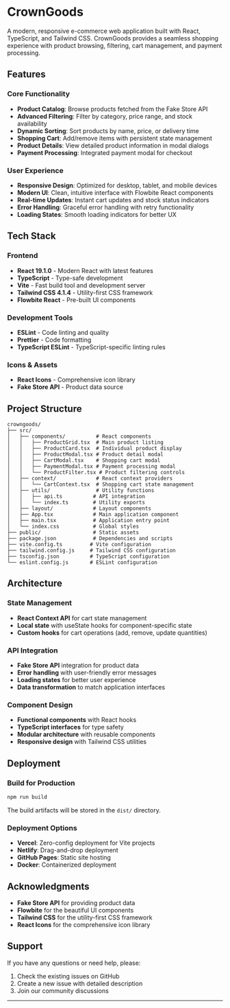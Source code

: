 # CrownGoods

A modern, responsive e-commerce web application built with React, TypeScript, and Tailwind CSS. CrownGoods provides a seamless shopping experience with product browsing, filtering, cart management, and payment processing.

## Features

### Core Functionality
- **Product Catalog**: Browse products fetched from the Fake Store API
- **Advanced Filtering**: Filter by category, price range, and stock availability
- **Dynamic Sorting**: Sort products by name, price, or delivery time
- **Shopping Cart**: Add/remove items with persistent state management
- **Product Details**: View detailed product information in modal dialogs
- **Payment Processing**: Integrated payment modal for checkout

### User Experience
- **Responsive Design**: Optimized for desktop, tablet, and mobile devices
- **Modern UI**: Clean, intuitive interface with Flowbite React components
- **Real-time Updates**: Instant cart updates and stock status indicators
- **Error Handling**: Graceful error handling with retry functionality
- **Loading States**: Smooth loading indicators for better UX

## Tech Stack

### Frontend
- **React 19.1.0** - Modern React with latest features
- **TypeScript** - Type-safe development
- **Vite** - Fast build tool and development server
- **Tailwind CSS 4.1.4** - Utility-first CSS framework
- **Flowbite React** - Pre-built UI components

### Development Tools
- **ESLint** - Code linting and quality
- **Prettier** - Code formatting
- **TypeScript ESLint** - TypeScript-specific linting rules

### Icons & Assets
- **React Icons** - Comprehensive icon library
- **Fake Store API** - Product data source

## Project Structure

```
crowngoods/
├── src/
│   ├── components/          # React components
│   │   ├── ProductGrid.tsx  # Main product listing
│   │   ├── ProductCard.tsx  # Individual product display
│   │   ├── ProductModal.tsx # Product detail modal
│   │   ├── CartModal.tsx    # Shopping cart modal
│   │   ├── PaymentModal.tsx # Payment processing modal
│   │   └── ProductFilter.tsx # Product filtering controls
│   ├── context/             # React context providers
│   │   └── CartContext.tsx  # Shopping cart state management
│   ├── utils/               # Utility functions
│   │   ├── api.ts          # API integration
│   │   └── index.ts        # Utility exports
│   ├── layout/             # Layout components
│   ├── App.tsx             # Main application component
│   ├── main.tsx            # Application entry point
│   └── index.css           # Global styles
├── public/                 # Static assets
├── package.json            # Dependencies and scripts
├── vite.config.ts         # Vite configuration
├── tailwind.config.js     # Tailwind CSS configuration
├── tsconfig.json          # TypeScript configuration
└── eslint.config.js       # ESLint configuration
```

## Architecture

### State Management
- **React Context API** for cart state management
- **Local state** with useState hooks for component-specific state
- **Custom hooks** for cart operations (add, remove, update quantities)

### API Integration
- **Fake Store API** integration for product data
- **Error handling** with user-friendly error messages
- **Loading states** for better user experience
- **Data transformation** to match application interfaces

### Component Design
- **Functional components** with React hooks
- **TypeScript interfaces** for type safety
- **Modular architecture** with reusable components
- **Responsive design** with Tailwind CSS utilities

## Deployment

### Build for Production
```bash
npm run build
```

The build artifacts will be stored in the `dist/` directory.

### Deployment Options
- **Vercel**: Zero-config deployment for Vite projects
- **Netlify**: Drag-and-drop deployment
- **GitHub Pages**: Static site hosting
- **Docker**: Containerized deployment

## Acknowledgments

- **Fake Store API** for providing product data
- **Flowbite** for the beautiful UI components
- **Tailwind CSS** for the utility-first CSS framework
- **React Icons** for the comprehensive icon library

## Support

If you have any questions or need help, please:
1. Check the existing issues on GitHub
2. Create a new issue with detailed description
3. Join our community discussions

---
